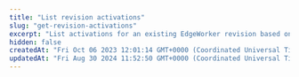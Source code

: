 ```yaml
---
title: "List revision activations"
slug: "get-revision-activations"
excerpt: "List activations for an existing EdgeWorker revision based on the EdgeWorker's ID. To learn more about Flexible Composition, refer to the [EdgeWorkers guide](flexible-composition.md)."
hidden: false
createdAt: "Fri Oct 06 2023 12:01:14 GMT+0000 (Coordinated Universal Time)"
updatedAt: "Fri Aug 30 2024 11:52:50 GMT+0000 (Coordinated Universal Time)"
---
```

